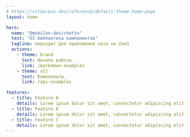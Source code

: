 ```yaml
---
# https://vitepress.dev/reference/default-theme-home-page
layout: home

hero:
  name: "@mobilon-dev/chotto"
  text: "UI-библиотека компонентов"
  tagline: подходит для приложения чата на Vue3
  actions:
    - theme: brand
      text: Начало работы
      link: /markdown-examples
    - theme: alt
      text: Компоненты
      link: /api-examples

features:
  - title: Feature A
    details: Lorem ipsum dolor sit amet, consectetur adipiscing elit
  - title: Feature B
    details: Lorem ipsum dolor sit amet, consectetur adipiscing elit
  - title: Feature C
    details: Lorem ipsum dolor sit amet, consectetur adipiscing elit
---
```


